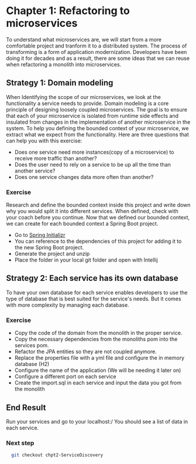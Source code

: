 # Chapter 1: Refactoring to microservices
To understand what microservices are, we will start from a more comfortable project and tranform it to a distributed system. 
The process of transforming is a form of application modernization. Developers have been doing it for decades and as a result,
there are some ideas that we can reuse when refactoring a monolith into microservices.

## Strategy 1: Domain modeling
When Identifying the scope of our microservices, we look at the functionality a service needs to provide. 
Domain modeling is a core principle of designing loosely coupled microservices.
The goal is to ensure that each of your microservice is isolated from runtime side effects and insulated from changes in the implementation of another microservice in the system.
To help you defining the bounded context of your microservice, we extract what we expect from the functionality. 
Here are three questions that can help you with this exercise:

* Does one service need more instances(copy of a microservice) to receive more traffic than another?
* Does the user need to rely on a service to be up all the time than another service?
* Does one service changes data more often than another? 

### Exercise
Research and define the bounded context inside this project and write down why you would split it into different services.
When defined, check with your coach before you continue.
Now that we defined our bounded context, we can create for each bounded context a Spring Boot project.

* Go to [Spring Initializr](https://start.spring.io/)
* You can reference to the dependencies of this project for adding it to the new Spring Boot project.
* Generate the project and unzip
* Place the folder in your local git folder and open with Intellij

## Strategy 2: Each service has its own database
To have your own database for each service enables developers to use the type of database that is best suited for the service's needs. 
But it comes with more complexity by managing each database.
 
### Exercise
* Copy the code of the domain from the monolith in the proper service.
* Copy the necessary dependencies from the monoliths pom into the services pom.
* Refactor the JPA entities so they are not coupled anymore.
* Replace the properties file with a yml file and configure the in memory database (H2)
* Configure the name of the application (We will be needing it later on)
* Configure a different port on each service
* Create the import.sql in each service and input the data you got from the monolith

## End Result
Run your services and go to your localhost:<port server>/<entities>
You should see a list of data in each service. 

### Next step
 ```sh
   git checkout chpt2-ServiceDiscovery
   ```













